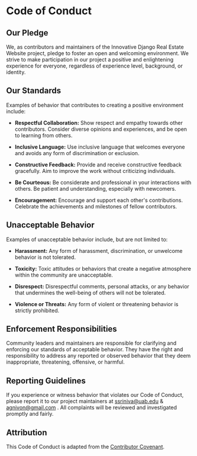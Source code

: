 # Code of Conduct

## Our Pledge

We, as contributors and maintainers of the Innovative Django Real Estate Website project, pledge to foster an open and welcoming environment. We strive to make participation in our project a positive and enlightening experience for everyone, regardless of experience level, background, or identity.

## Our Standards

Examples of behavior that contributes to creating a positive environment include:

- **Respectful Collaboration:** Show respect and empathy towards other contributors. Consider diverse opinions and experiences, and be open to learning from others.

- **Inclusive Language:** Use inclusive language that welcomes everyone and avoids any form of discrimination or exclusion.

- **Constructive Feedback:** Provide and receive constructive feedback gracefully. Aim to improve the work without criticizing individuals.

- **Be Courteous:** Be considerate and professional in your interactions with others. Be patient and understanding, especially with newcomers.

- **Encouragement:** Encourage and support each other's contributions. Celebrate the achievements and milestones of fellow contributors.

## Unacceptable Behavior

Examples of unacceptable behavior include, but are not limited to:

- **Harassment:** Any form of harassment, discrimination, or unwelcome behavior is not tolerated.

- **Toxicity:** Toxic attitudes or behaviors that create a negative atmosphere within the community are unacceptable.

- **Disrespect:** Disrespectful comments, personal attacks, or any behavior that undermines the well-being of others will not be tolerated.

- **Violence or Threats:** Any form of violent or threatening behavior is strictly prohibited.

## Enforcement Responsibilities

Community leaders and maintainers are responsible for clarifying and enforcing our standards of acceptable behavior. They have the right and responsibility to address any reported or observed behavior that they deem inappropriate, threatening, offensive, or harmful.

## Reporting Guidelines

If you experience or witness behavior that violates our Code of Conduct, please report it to our project maintainers at ssriniva@uab.edu & agnivon@gmail.com . All complaints will be reviewed and investigated promptly and fairly.

## Attribution

This Code of Conduct is adapted from the [Contributor Covenant](https://www.contributor-covenant.org/version/2/0/code_of_conduct.html).
